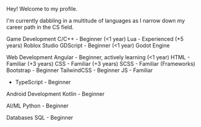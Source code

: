 Hey! Welcome to my profile. 

I'm currently dabbling in a multitude of languages as I narrow down my career path in the CS field. 

Game Development
  C/C++ - Beginner (<1 year)
  Lua - Experienced (+5 years)
    Roblox Studio
  GDScript - Beginner (<1 year)
    Godot Engine

Web Development
  Angular - Beginner, actively learning (<1 year)
  HTML - Familiar (+3 years)
  CSS - Familiar (+3 years)
    SCSS - Familiar
    (Frameworks)
    Bootstrap - Beginner
    TailwindCSS - Beginner
  JS - Familiar
  - TypeScript - Beginner

Android Development
  Kotlin - Beginner 

AI/ML
  Python - Beginner
  
Databases
  SQL - Beginner 

